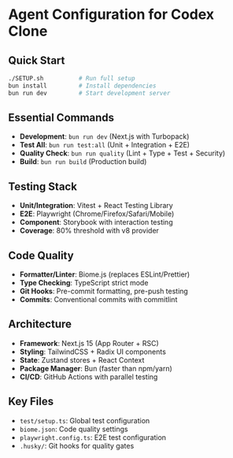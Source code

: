 # Agent Configuration for Codex Clone

## Quick Start
```bash
./SETUP.sh          # Run full setup
bun install         # Install dependencies
bun run dev         # Start development server
```

## Essential Commands
- **Development**: `bun run dev` (Next.js with Turbopack)
- **Test All**: `bun run test:all` (Unit + Integration + E2E)
- **Quality Check**: `bun run quality` (Lint + Type + Test + Security)
- **Build**: `bun run build` (Production build)

## Testing Stack
- **Unit/Integration**: Vitest + React Testing Library
- **E2E**: Playwright (Chrome/Firefox/Safari/Mobile)
- **Component**: Storybook with interaction testing
- **Coverage**: 80% threshold with v8 provider

## Code Quality
- **Formatter/Linter**: Biome.js (replaces ESLint/Prettier)
- **Type Checking**: TypeScript strict mode
- **Git Hooks**: Pre-commit formatting, pre-push testing
- **Commits**: Conventional commits with commitlint

## Architecture
- **Framework**: Next.js 15 (App Router + RSC)
- **Styling**: TailwindCSS + Radix UI components
- **State**: Zustand stores + React Context
- **Package Manager**: Bun (faster than npm/yarn)
- **CI/CD**: GitHub Actions with parallel testing

## Key Files
- `test/setup.ts`: Global test configuration
- `biome.json`: Code quality settings
- `playwright.config.ts`: E2E test configuration
- `.husky/`: Git hooks for quality gates